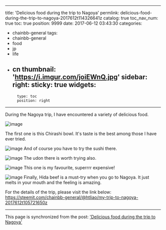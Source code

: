 
---
title: 'Delicious food during the trip to Nagoya'
permlink: delicious-food-during-the-trip-to-nagoya-2017612t114326641z
catalog: true
toc_nav_num: true
toc: true
position: 9999
date: 2017-06-12 03:43:30
categories:
- chainbb-general
tags:
- chainbb-general
- food
- jp
- life
- cn
thumbnail: 'https://i.imgur.com/joiEWnQ.jpg'
sidebar:
    right:
        sticky: true
widgets:
    -
        type: toc
        position: right
---


During the Nagoya trip, I have encountered a variety of delicious food.

 ![image](https://i.imgur.com/joiEWnQ.jpg)

The first one is this Chirashi bowl. It's taste is the best among those I have ever tried.

 ![image](https://i.imgur.com/om3lST9.jpg)
And of course you have to try the sushi there.


 ![image](https://i.imgur.com/90GP5mE.jpg)
The udon there is worth trying also.


 ![image](https://i.imgur.com/xVCDqsC.jpg)
This one is my favourite, superrrr expensive!



 ![image](https://i.imgur.com/FI9JPfE.jpg)
Finally, Hida beef is a must-try when you go to Nagoya. It just melts in your mouth and the feeling is amazing.



For the details of the trip, please visit the link below:
https://steemit.com/chainbb-general/@htliao/my-trip-to-nagoya-2017612t105721650z

- - -

This page is synchronized from the post: ['Delicious food during the trip to Nagoya'](https://steemit.com/@htliao/delicious-food-during-the-trip-to-nagoya-2017612t114326641z)
